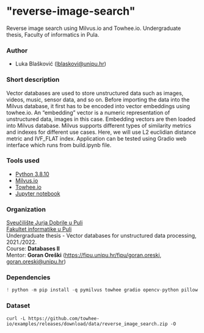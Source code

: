 # "reverse-image-search"

Reverse image search using Milvus.io and Towhee.io. Undergraduate thesis, Faculty of informatics in Pula.

### Author

-   Luka Blašković (lblaskovi@unipu.hr)

### Short description
Vector databases are used to store unstructured data such as images, videos, music, sensor data, and so on. Before importing the data into the Milvus database, it first has to be encoded into vector embeddings using towhee.io. An “embedding” vector is a numeric representation of unstructured data, images in this case. Embedding vectors are then loaded into Milvus database. Milvus supports different types of similarity metrics and indexes for different use cases. Here, we will use L2 euclidian distance metric and IVF_FLAT index. Application can be tested using Gradio web interface which runs from build.ipynb file.

### Tools used
- [Python 3.8.10](https://www.python.org/downloads/release/python-3810/)
- [Milvus.io](https://milvus.io/)
- [Towhee.io](https://towhee.io/)
- [Jupyter notebook](https://jupyter.org/)

### Organization

[Sveučilište Jurja Dobrile u Puli](http://www.unipu.hr/)  
[Fakultet informatike u Puli](https://fipu.unipu.hr/)  
Undergraduate thesis - Vector databases for unstructured data processing, 2021./2022.  
Course: **Databases II**  
Mentor: **Goran Oreški** (https://fipu.unipu.hr/fipu/goran.oreski, goran.oreski@unipu.hr)

### Dependencies

```python
! python -m pip install -q pymilvus towhee gradio opencv-python pillow pyarrow
```
### Dataset

```
curl -L https://github.com/towhee-io/examples/releases/download/data/reverse_image_search.zip -O
```

